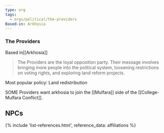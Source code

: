 ```yaml
---
type: org
tags:
  - orgs/political/the-providers
Based-in: Arkhosia
---
```


### The Providers
<span class="dataview inline-field"><span class="inline-field-key">Based in</span><span class="inline-field-value">[[Arkhosia]]</span></span>

> The Providers are the loyal opposition party. Their message involves bringing more people into the political system, loosening restrictions on voting rights, and exploring land reform projects.

Most popular policy: Land redistribution

SOME Providers want arkhosia to join the [[Mulfara]] side of the [[College-Mulfara Conflict]].

## NPCs
{% include 'list-references.html', reference_data: affiliations %}